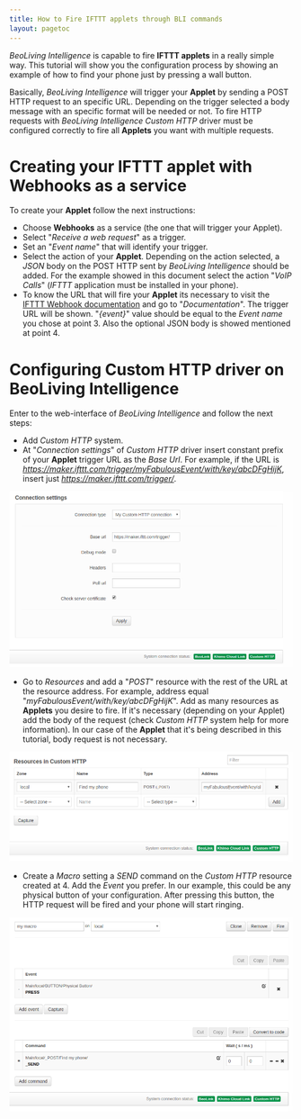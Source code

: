 ```yaml
---
title: How to Fire IFTTT applets through BLI commands
layout: pagetoc
---
```


_BeoLiving Intelligence_ is capable to fire **IFTTT applets** in a really simple way. This tutorial will show you the configuration process by 
showing an example of how to find your phone just by pressing a wall button.

Basically, _BeoLiving Intelligence_ will trigger your **Applet** by sending a POST HTTP request to an specific URL. Depending on the trigger 
selected a body message with an specific format will be needed or not. To fire HTTP requests with _BeoLiving Intelligence_ _Custom HTTP_ driver 
must be configured correctly to fire all **Applets** you want with multiple requests. 

# Creating your IFTTT applet with Webhooks as a service

To create your **Applet** follow the next instructions: 

- Choose **Webhooks** as a service (the one that will trigger your Applet).
- Select "_Receive a web request_" as a trigger.
- Set an "_Event name_" that will identify your trigger.
- Select the action of your **Applet**. Depending on the action selected, a _JSON_ body on the POST HTTP sent by _BeoLiving Intelligence_ 
should be added. For the example showed in this document select the action "_VoIP Calls_" (_IFTTT_ application must be installed in your phone).
- To know the URL that will fire your **Applet** its necessary to visit the [IFTTT Webhook documentation](https://ifttt.com/maker_webhooks) and 
go to "_Documentation_". The trigger URL will be shown. "_{event}_" value should be equal to the _Event name_ you chose at point 3. Also the 
optional JSON body is showed mentioned at point 4.

# Configuring Custom HTTP driver on BeoLiving Intelligence

Enter to the web-interface of _BeoLiving Intelligence_ and follow the next steps:

- Add _Custom HTTP_ system.
- At "_Connection settings_" of _Custom HTTP_ driver insert constant prefix of your **Applet** trigger URL as the _Base Url_. For example, if the 
URL is _https://maker.ifttt.com/trigger/myFabulousEvent/with/key/abcDFgHijK_, insert just _https://maker.ifttt.com/trigger/_.

<div class="text-center">
  <img src="pictures/bli-ifttt-webhooks-how-to/custom-http.png" class="img-fluid" alt="Custom HTTP Connection Settings"/>
</div>

- Go to _Resources_ and add a "_POST_" resource with the rest of the URL at the resource address. For example, address equal 
"_myFabulousEvent/with/key/abcDFgHijK_". Add as many resources as **Applets** you desire to fire. If it's necessary (depending on your Applet) add
 the body of the request (check _Custom HTTP_ system help for more information). In our case of the **Applet** that it's being described in this 
tutorial, body request is not necessary.

<div class="text-center">
  <img src="pictures/bli-ifttt-webhooks-how-to/custom-http-resources.png" class="img-fluid" alt="HTTP resources"/>
</div>

- Create a _Macro_ setting a _SEND_ command on the _Custom HTTP_ resource created at 4. Add the _Event_ you prefer. In our example, this could be
 any physical button of your configuration. After pressing this button, the HTTP request will be fired and your phone will start ringing.

<div class="text-center">
  <img src="pictures/bli-ifttt-webhooks-how-to/custom-http-macro.png" class="img-fluid" alt="HTTP macro"/>
</div>
